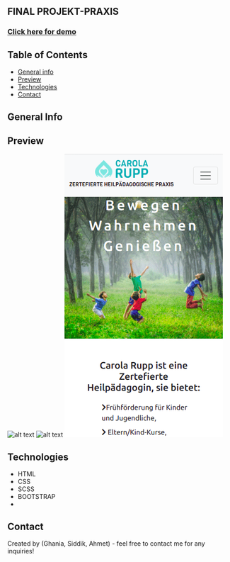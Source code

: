 ## FINAL PROJEKT-PRAXIS

<a href="#" target="_blank"><h3 align="left">Click here for demo</h3></a>

## Table of Contents

- [General info](#general-info)
- [Preview](#preview)
- [Technologies](#technologies)
- [Contact](#contact)

## General Info



## Preview

![alt text](src/image/gifs/desktop.gif)
![alt text](src/image/gifs/tablet.gif)
![alt text](src/image/gifs/mobilehome.gif)

## Technologies

- HTML
- CSS
- SCSS
- BOOTSTRAP
- 

## Contact

Created by (Ghania, Siddik, Ahmet) - feel free to contact me for any inquiries!
